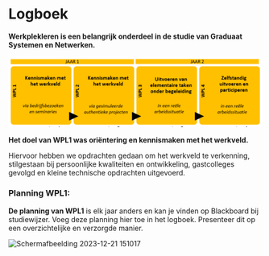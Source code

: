 # Logboek

**Werkplekleren is een belangrijk onderdeel in de studie van Graduaat Systemen en Netwerken.**

![](https://github.com/guidofris/Portfolio/blob/main/images/Planning_WPL1.png)

**Het doel van WPL1 was oriëntering en kennismaken met het werkveld.**

Hiervoor hebben we opdrachten gedaan om het werkveld te verkenning, stilgestaan bij persoonlijke
kwaliteiten en ontwikkeling, gastcolleges gevolgd en kleine technische opdrachten uitgevoerd.


### **Planning WPL1:**
**De planning van WPL1** is elk jaar anders en kan je vinden op Blackboard bij studiewijzer. Voeg deze
planning hier toe in het logboek. Presenteer dit op een overzichtelijke en verzorgde manier.

<img width="385" alt="Schermafbeelding 2023-12-21 151017" src="https://github.com/PXL-Digital-SNE-Werkplekleren/portfolio-JonathanDanielsPXL/assets/146947512/811bc930-5975-4e17-9852-0eb412b59cbc">
